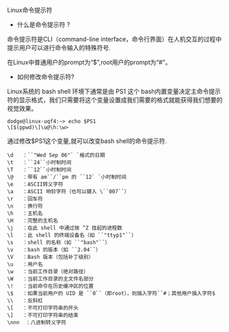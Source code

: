 Linux命令提示符

- 什么是命令提示符 ?

 命令提示符是CLI（command-line interface，命令行界面）在人机交互的过程中提示用户可以进行命令输入的特殊符号.

在Linux中普通用户的prompt为“$”,root用户的prompt为“#”。 

- 如何修改命令提示符?

 Linux系统的 bash shell 环境下通常是由 PS1 这个 bash内置变量决定主命令提示符的显示格式，我们只需要将这个变量设置成我们需要的格式就能获得我们想要的视觉效果。 

```shell
dodge@linux-uqf4:~> echo $PS1
\[$(ppwd)\]\u@\h:\w>
```

通过修改$PS1这个变量,就可以改变bash shell的命令提示符.



```
\d   ：``"Wed Sep 06"` `格式的日期
\t   ：``24``小时制时间
\T   ：``12``小时制时间
\@   ：带有 am``/``pm 的 ``12` `小时制时间
\e   ：ASCII转义字符
\a   ：ASCII 响铃字符（也可以键入 \``007``）
\r   ：回车符
\n   ：换行符
\h   ：主机名
\H   ：完整的主机名
\j   ：在此 shell 中通过按 ^Z 挂起的进程数
\l   ：此 shell 的终端设备名（如 ``"ttyp1"``）
\s   ：shell 的名称（如 ``"bash"``）
\v   ：bash 的版本（如 ``2.04``）
\V   ：Bash 版本（包括补丁级别）
\u   ：用户名
\w   ：当前工作目录（绝对路径）
\W   ：当前工作目录的主文件名部分
\!   ：当前命令在历史缓冲区的位置
\$   ：如果当前用户的 UID 是 ``0``（即root），则插入字符``#；其他用户插入字符$
\\   ：反斜杠
\[   ：不可打印字符串的开头
\]   ：不可打印字符串的结束
\nnn  ：八进制转义字符
```